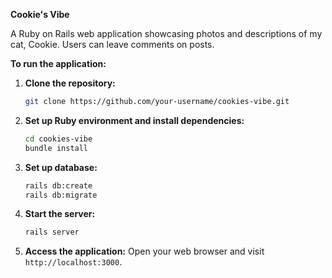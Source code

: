 **Cookie's Vibe**

A Ruby on Rails web application showcasing photos and descriptions of my cat, Cookie. Users can leave comments on posts.

**To run the application:**

1. **Clone the repository:**
   ```bash
   git clone https://github.com/your-username/cookies-vibe.git
   ```
2. **Set up Ruby environment and install dependencies:**
   ```bash
   cd cookies-vibe
   bundle install
   ```
3. **Set up database:**
   ```bash
   rails db:create
   rails db:migrate
   ```
4. **Start the server:**
   ```bash
   rails server
   ```
5. **Access the application:**
   Open your web browser and visit `http://localhost:3000`. 

